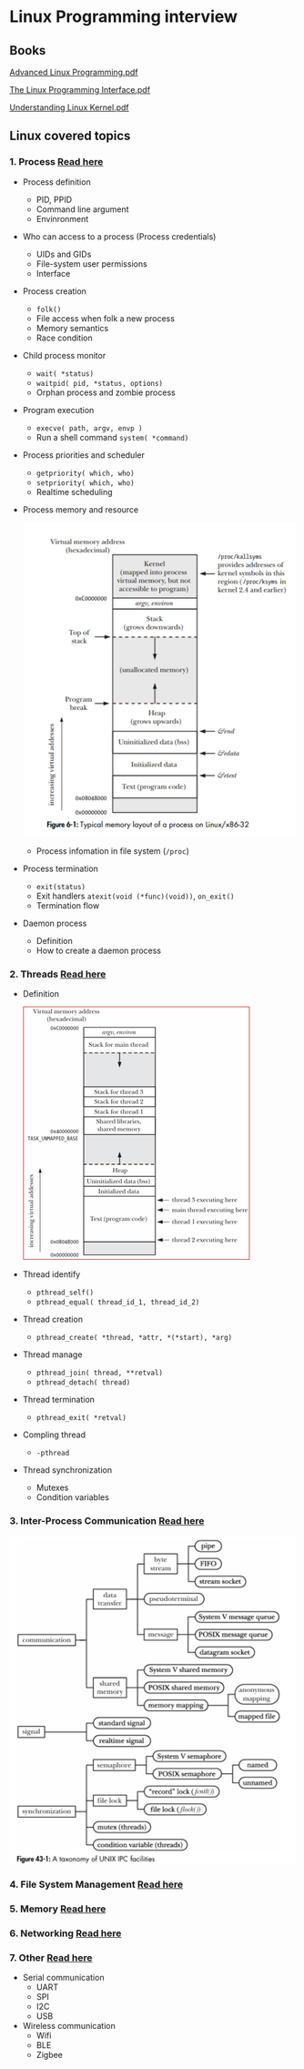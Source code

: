 # Linux Programming interview

## Books
[Advanced Linux Programming.pdf](/Books/Advanced%20Linux%20Programming.pdf)

[The Linux Programming Interface.pdf](/Books/The%20Linux%20Programming%20Interface.pdf)

[Understanding Linux Kernel.pdf](/Books/Understanding%20Linux%20Kernel.pdf)

## Linux covered topics
### 1. Process [Read here](/QA/Process.md)
* Process definition
	* PID, PPID
	* Command line argument
	* Envinronment
* Who can access to a process (Process credentials)
	* UIDs and GIDs
	* File-system user permissions
	* Interface
* Process creation
	* `folk()`
	* File access when folk a new process
	* Memory semantics
	* Race condition
* Child process monitor
	* `wait( *status)`
	* `waitpid( pid, *status, options)`
	* Orphan process and zombie process
* Program execution
	* `execve( path, argv, envp )`
	* Run a shell command `system( *command)`
* Process priorities and scheduler
	* `getpriority( which, who)`
	* `setpriority( which, who)`
	* Realtime scheduling
* Process memory and resource
	
	![](/Assets/Memory_layout.png)
	* Process infomation in file system (`/proc`)
* Process termination
	* `exit(status)`
	* Exit handlers `atexit(void (*func)(void))`, `on_exit()`
	* Termination flow
* Daemon process
	* Definition
	* How to create a daemon process
### 2. Threads [Read here](/QA/Thread.md)
* Definition

    ![](/Assets/Thread_memory_layout.png)
* Thread identify
  * `pthread_self()`
  * `pthread_equal( thread_id_1, thread_id_2)`
* Thread creation
  * `pthread_create( *thread, *attr, *(*start), *arg)`
* Thread manage
  * `pthread_join( thread, **retval)`
  * `pthread_detach( thread)`
* Thread termination
  * `pthread_exit( *retval)`
* Compling thread
  * `-pthread`
* Thread synchronization
  * Mutexes
  * Condition variables
### 3. Inter-Process Communication [Read here](/QA/IPC.md)
   
   ![](/Assets/ipc.png)
### 4. File System Management [Read here](/QA/FileSystem.md)
### 5. Memory [Read here](/QA/Memory.md)
### 6. Networking [Read here](/QA/Networking.md)
### 7. Other [Read here](/QA/Other.md)
* Serial communication
  * UART
  * SPI
  * I2C
  * USB
* Wireless communication
  * Wifi
  * BLE
  * Zigbee